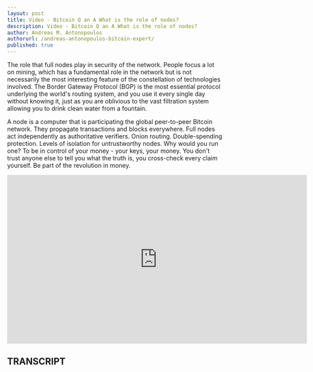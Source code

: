 ```yaml
---
layout: post
title: Video - Bitcoin Q an A What is the role of nodes?
description: Video - Bitcoin Q an A What is the role of nodes?
author: Andreas M. Antonopoulos
authorurl: /andreas-antonopoulos-bitcoin-expert/
published: true
---
```


<p>The role that full nodes play in security of the network. People focus a lot on mining, which has a fundamental role in the network but is not necessarily the most interesting feature of the constellation of technologies involved. The Border Gateway Protocol (BGP) is the most essential protocol underlying the world's routing system, and you use it every single day without knowing it, just as you are oblivious to the vast filtration system allowing you to drink clean water from a fountain. </p>

<p>A node is a computer that is participating the global peer-to-peer Bitcoin network. They propagate transactions and blocks everywhere. Full nodes act independently as authoritative verifiers. Onion routing. Double-spending protection. Levels of isolation for untrustworthy nodes. Why would you run one? To be in control of your money - your keys, your money. You don't trust anyone else to tell you what the truth is, you cross-check every claim yourself. Be part of the revolution in money.</p>

<center><iframe width="700" height="394" src="https://www.youtube.com/embed/fNk7nYxTOyQ?list=PLPQwGV1aLnTsHvzevl9BAUlfsfwFfU7aP" frameborder="0" allowfullscreen></iframe></center>

<h2>TRANSCRIPT</h2>
